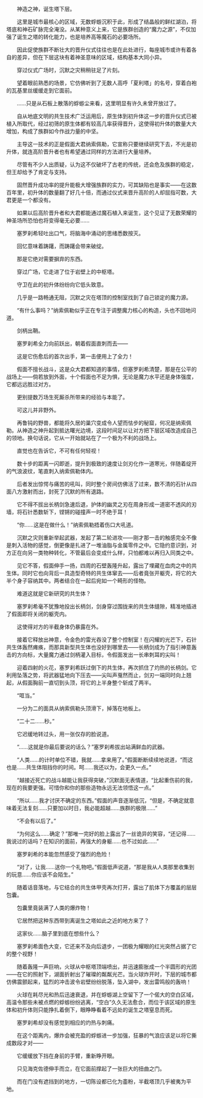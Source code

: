 　　神造之神，诞生塔下层。

　　这里是城市最核心的区域，无数蜉蝣沉积于此，形成了结晶般的鲜红湖泊，将塔底和神石矿脉完全淹没。从某种意义上来，它是族群创造的“魔力之源”，不仅加强了诞生之塔的转化能力，也是培养高等魔石的必要场所。

　　因此促使族群不断壮大的晋升仪式往往也是在此处进行，每座城市或许有着各自的差异，但在下层这块有着神圣意味的区域，结构基本大同小异。

　　穿过仪式广场时，沉默之灾稍稍驻足了片刻。

　　望着眼前熟悉的场景，它仿佛听到了无数人高呼「夏利塔」的名号，穿着白袍的瓦基里丝缓缓走到它面前。

　　……只是从石板上散落的蜉蝣尘来看，这里明显有许久未曾开放过了。

　　自从地底文明的共生技术广泛运用后，原生体到初升体这一步的晋升仪式已被植入所取代，经过初筛的原生体都有较高几率获得晋升，这使得初升体的数量大大增加，构成了族群如今作战力量的中坚。

　　主导这一技术的正是假面大君纳索佩勒，它宣称只要继续研究下去，不光是初升体，就连高阶晋升者也有希望通过同样的方法进行大量培养。

　　尽管有不少人出质疑，认为这不仅破坏了古老的传统，还会危及族群的稳定，但王却给予了肯定与支持。

　　固然晋升成功率的提升能极大增强族群的实力，可其缺陷也是事实——在这数百年里，初升体的数量翻了好几十倍，而通过仪式来晋升高阶的人却屈指可数，大君更是一个都没有。

　　如果以后高阶晋升者和大君都能通过魔石植入来诞生，这个见证了无数荣耀的神圣场所恐怕也将变得毫无必要……

　　塞罗刹希轻吐出口气，将脑海中涌动的思绪悉数按灭。

　　回忆意味着踌躇，而踌躇会带来破绽。

　　那是它绝对需要摒弃的东西。

　　穿过广场，它走进了位于岩壁上的中枢塔。

　　守卫在此的初升体纷纷向它低头致意。

　　几乎是一路畅通无阻，沉默之灾在塔顶的控制室找到了自己锁定的魔力源。

　　“有什么事吗？”纳索佩勒似乎正在专注于调整魔力核心的构造，头也不回地问道。

　　剑柄出鞘。

　　塞罗刹希全力向前跃出，朝着假面直刺而去——

　　这是它伤愈后的首次出手，第一击便用上了全力！

　　假面不擅长战斗，这是众大君都知道的事情，但塞罗刹希清楚，那是在公平的战场上——倘若放到外面，十个假面也不足为惧，无论是魔力水平还是身体强度，它都远远胜过对方。

　　更别提数万场生死厮杀所带来的经验与本能了。

　　可这儿并非野外。

　　再鲁钝的野兽，都能将久居的巢穴变成令人望而怯步的秘窟，何况是纳索佩勒。从神造之神升起到抵达曙光边境，这段时间足以让对方把下层区域改造成自己的领地。换句话说，它从一开始就站在了一个极为不利的战场上。

　　直觉也在告诉它，不可有任何轻视！

　　数十步的距离一闪即逝，提升到极致的速度让剑刃化作一道寒光，伴随着绽开的气浪波纹，笔直刺入纳索佩勒体内。

　　后者发出惊愕与痛苦的吼叫，同时整个房间仿佛活了过来，数不清的石针从四面八方激射而出，封死了沉默的所有退路。

　　它不得不拔出长柄剑急速后退，护体的幽灵之刃在周身形成一道密不透风的刃墙，将石针悉数斩下，铿锵的碰撞声一时不绝于耳！

　　“你……这是在做什么！”纳索佩勒捂着伤口大吼道。

　　沉默之灾则重新举起武器，发起了第二轮进攻——刚才那一击的触感完全不像是刺入活物的感觉，倒更像是扎进了一堆油脂与金属零件之中。它隐约意识到，对方正在向另一类物种转化，不管最后会变成什么样，只怕都难以再归入同类之中。

　　见它不答，假面伸手一扬，四周的石壁轰隆升起，露出了埋藏在血肉之中的共生体。同时它也向背后一具造型奇特的共生体窜去——后者竟张开躯壳，将它的大半个身子容纳其中。两者结合在一起后宛如一个畸形的怪物。

　　难道这就是它新研究的共生体？

　　塞罗刹希毫不犹豫地投出长柄剑，剑身穿过围拢来的共生体缝隙，精准地插进了假面即将关闭的躯壳内。

　　这使得对方的半截身体仍暴露在外。

　　接着它释放出神意，令金色的雷光吞没了整个控制室！在闪耀的光芒下，石针共生体轰然瘫痪，而那具新型共生体也没好到哪里去——长柄剑成为了指引神意轰击的方向标，大量魔力通过剑柄灌入目标，令假面发出一长串刺耳的尖叫！

　　迎着四射的火花，塞罗刹希跃过倒下的共生体，再次抓住了灼热的长柄剑。它利用坠落之势，将武器猛地向下压去——尖叫声戛然而止，剑刃一端同时向上翘起，从假面胸前一直切到头顶，将它的上半身整个斩成了两半。

　　“哐当。”

　　一分为二的面具从纳索佩勒头顶滑下，掉落在地板上。

　　“二十二……秒。”

　　它迟缓地转过头，用一张仅存的脸说道。

　　“……这就是你最后要说的话么？”塞罗刹希拔出站满鲜血的武器。

　　“人类……的计时单位不错，我就……拿来用了。”假面断断续续地说道，“而这也是……共生体阻挡你的时间。呵……我还以为，会更久一点。”

　　“越接近死亡的战斗越能让我获得突破，”沉默面无表情道，“比起重伤前的我，现在的我要更强。可惜你和你的那些造物永远无法领悟这一点。”

　　“所以……我才讨厌不确定的东西。”假面的声音逐渐低沉，“但是，不确定就意味着无法复刻……只要加以时日，我必能超越……族群的极限……”

　　“不会有以后了。”

　　“为何这么……确定？”那唯一完好的脸上露出了一丝诡异的笑容，“还记得……我说过的话吗？在知识的面前，再强大的身躯……也不过如此……”

　　塞罗刹希的本能忽然感受了强烈的危险！

　　“对了，让我……送你一个礼物吧。”假面低声说道，“那是我从人类那里收集到的玩意……你应该不会陌生。”

　　随着话音落地，与它结合的共生体甲壳再次打开，露出了肌体下方覆盖的层层包囊。

　　包囊里竟装满了人类的爆炸物！

　　它居然把这种东西带到离诞生之塔如此之近的地方来了？

　　这家伙……脑子里到底在想些什么？

　　塞罗刹希面色大变，它还来不及向后退步，一团极为耀眼的红光突然占据了它的整个视野！

　　随着轰隆一声巨响，火球从中枢塔顶端喷出，并迅速膨胀成一个半圆形的光团——在它的照射下，湖面折射出了璀璨的粼粼光芒。当火球炸开时，下层的城市都仿佛震颤起来，猛烈的冲击波令岩壁纷纷脱落，坠入湖中，发出雷鸣般的轰响！

　　火球在耗尽光和热后迅速衰退，并在蜉蝣湖上空留下了一个偌大的空白区域，高温令那些未被点燃的蜉蝣纷纷逃离，“空白”久久无法愈合，而位于该区域的原生体和初升体则只能挣扎着倒下，眼睁睁看着不远处的诞生之塔窒息而死。

　　塞罗刹希却没有感觉到相应的灼热与刺痛。

　　在这个距离内，爆炸会被充盈的蜉蝣进一步加强，狂暴的气浪应该足以将它撕成数段才对——

　　它缓缓放下挡在身前的手臂，重新睁开眼。

　　只见海克佐德伸手而立，在它面前撑起了一张巨大的扭曲之门。

　　而在门没有遮挡到的地方，一切陈设都已化为齑粉，半截塔顶几乎被夷为平地。
